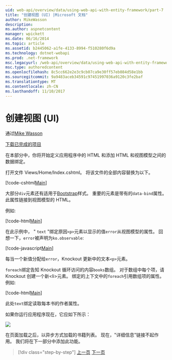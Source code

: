 ```yaml
---
uid: web-api/overview/data/using-web-api-with-entity-framework/part-7
title: "创建视图 (UI) |Microsoft 文档"
author: MikeWasson
description: 
ms.author: aspnetcontent
manager: wpickett
ms.date: 06/16/2014
ms.topic: article
ms.assetid: b2445062-a1fe-4133-8994-f510280f6d9a
ms.technology: dotnet-webapi
ms.prod: .net-framework
msc.legacyurl: /web-api/overview/data/using-web-api-with-entity-framework/part-7
msc.type: authoredcontent
ms.openlocfilehash: 8c5cc662e2e3c9cb07ca9e30ff57eb084d58e1bb
ms.sourcegitcommit: 9a9483aceb34591c97451997036a9120c3fe2baf
ms.translationtype: MT
ms.contentlocale: zh-CN
ms.lasthandoff: 11/10/2017
---
```

<a name="create-the-view-ui"></a>创建视图 (UI)
====================
通过[Mike Wasson](https://github.com/MikeWasson)

[下载已完成的项目](https://github.com/MikeWasson/BookService)

在本部分中，你将开始定义应用程序中的 HTML 和添加 HTML 和视图模型之间的数据绑定。

打开文件 Views/Home/Index.cshtml。 将该文件的全部内容替换为以下。

[!code-cshtml[Main](part-7/samples/sample1.cshtml)]

大部分`div`元素还有适用于[Bootstrap](http://getbootstrap.com/)样式。 重要的元素是带有的`data-bind`属性。 此属性链接到视图模型的 HTML。

例如: 

[!code-html[Main](part-7/samples/sample2.html)]

在此示例中， &quot; `text` &quot;绑定原因`<p>`元素以显示的值`error`从视图模型的属性。 回想一下，`error`被声明为`ko.observable`:

[!code-javascript[Main](part-7/samples/sample3.js)]

每当一个新值分配给`error`，Knockout 更新中的文本`<p>`元素。

`foreach`绑定告知 Knockout 循环访问的内容`books`数组。 对于数组中每个项，请 Knockout 创建一个新&lt;li&gt;元素。 绑定的上下文中的`foreach`引用数组项的属性。 例如: 

[!code-html[Main](part-7/samples/sample4.html)]

此处`text`绑定读取每本书的作者属性。

如果你运行应用程序现在，它应如下所示：

![](part-7/_static/image1.png)

在页面加载之后，以异步方式加载的书籍列表。 现在，&quot;详细信息&quot;链接不起作用。 我们将在下一部分中添加此功能。

>[!div class="step-by-step"]
[上一页](part-6.md)
[下一页](part-8.md)
